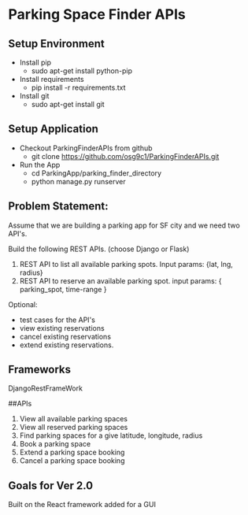 # Parking Space Finder APIs

## Setup Environment
* Install pip
    * sudo apt-get install python-pip
* Install requirements
    * pip install -r requirements.txt
* Install git
    * sudo apt-get install git    
    
## Setup Application

* Checkout ParkingFinderAPIs from github
    * git clone https://github.com/osg9c1/ParkingFinderAPIs.git
* Run the App    
    * cd ParkingApp/parking_finder_directory
    * python manage.py runserver
    
## Problem Statement:

   Assume that we are building a parking app for SF city and we need two API's.

Build the following REST APIs. (choose Django or Flask)

1. REST API to list all available parking spots. Input params: {lat, lng, radius}
2. REST API to reserve an available parking spot. input params: { parking_spot, time-range }


Optional:
- test cases for the API's
- view existing reservations
- cancel existing reservations
- extend existing reservations.

## Frameworks
DjangoRestFrameWork

##APIs
1. View all available parking spaces
2. View all reserved parking spaces
3. Find parking spaces for a give latitude, longitude, radius
4. Book a parking space
5. Extend a parking space booking
6. Cancel a parking space booking

## Goals for Ver 2.0
Built on the React framework added for a GUI

    

